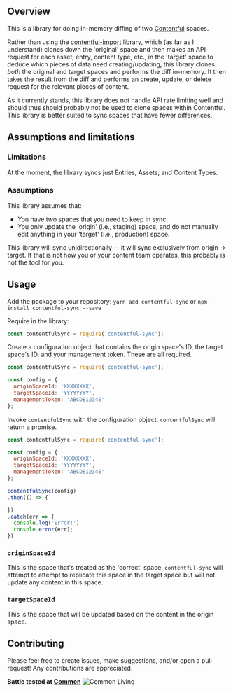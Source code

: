 ## Overview

This is a library for doing in-memory diffing of two [Contentful](https://www.contentful.com) spaces.

Rather than using the [contentful-import](https://github.com/contentful/contentful-import) library, which (as far as I understand) clones down the 'original' space and then makes an API request for each asset, entry, content type, etc., in the 'target' space to deduce which pieces of data need creating/updating, this library clones _both_ the original and target spaces and performs the diff in-memory. It then takes the result from the diff and performs an create, update, or delete request for the relevant pieces of content.

As it currently stands, this library does not handle API rate limiting well and should thus should probably not be used to clone spaces within Contentful. This library is better suited to sync spaces that have fewer differences.

## Assumptions and limitations
### Limitations
At the moment, the library syncs just Entries, Assets, and Content Types.

### Assumptions
This library assumes that:
- You have two spaces that you need to keep in sync.
- You only update the 'origin' (i.e., staging) space, and do not manually edit anything in your 'target' (i.e., production) space.

This library will sync unidirectionally -- it will sync exclusively from origin -> target. If that is not how you or your content team operates, this probably is not the tool for you.

## Usage
Add the package to your repository:
`yarn add contentful-sync` or `npm install contentful-sync --save` 

Require in the library:
```js
const contentfulSync = require('contentful-sync');
```

Create a configuration object that contains the origin space's ID, the target space's ID, and your management token. These are all required.
```js
const contentfulSync = require('contentful-sync');

const config = {
  originSpaceId: 'XXXXXXXX',
  targetSpaceId: 'YYYYYYYY',
  managementToken: 'ABCDE12345'
};
```

Invoke `contentfulSync` with the configuration object. `contentfulSync` will return a promise. 
```js
const contentfulSync = require('contentful-sync');

const config = {
  originSpaceId: 'XXXXXXXX',
  targetSpaceId: 'YYYYYYYY',
  managementToken: 'ABCDE12345'
};

contentfulSync(config)
.then(() => {

})
.catch(err => {
  console.log('Error!')
  console.error(err);
})
```

### `originSpaceId`
This is the space that's treated as the 'correct' space. `contentful-sync` will attempt to attempt to replicate this space in the target space but will not update any content in this space.

### `targetSpaceId`
This is the space that will be updated based on the content in the origin space.

## Contributing
Please feel free to create issues, make suggestions, and/or open a pull request! Any contributions are appreciated.

**Battle tested at [Common](https://www.common.com)** ![Common Living](https://www.common.com/static/images/favicons/favicon-32x32.png "Common Living")